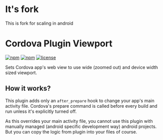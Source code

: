 # It's fork
This is fork for scaling in android

# Cordova Plugin Viewport
[![npm](https://img.shields.io/npm/v/cordova-plugin-viewport.svg?style=flat-square)](https://www.npmjs.com/package/cordova-plugin-viewport)
[![npm](https://img.shields.io/npm/dm/cordova-plugin-viewport.svg?style=flat-square)](https://www.npmjs.com/package/cordova-plugin-viewport)
[![license](https://img.shields.io/github/license/cakuki/cordova-plugin-viewport.svg?style=flat-square)](LICENSE)

Sets Cordova app's web view to use wide (zoomed out) and device width sized viewport.

## How it works?

This plugin adds only an `after_prepare` hook to change your app's main activity file. Cordova's prepare command is called before every build and run unless it's explicitly turned off.

As this overrides your main activity file, you cannot use this plugin with manually managed (android specific development way) android projects. But you can copy the logic from plugin into your files of course.

